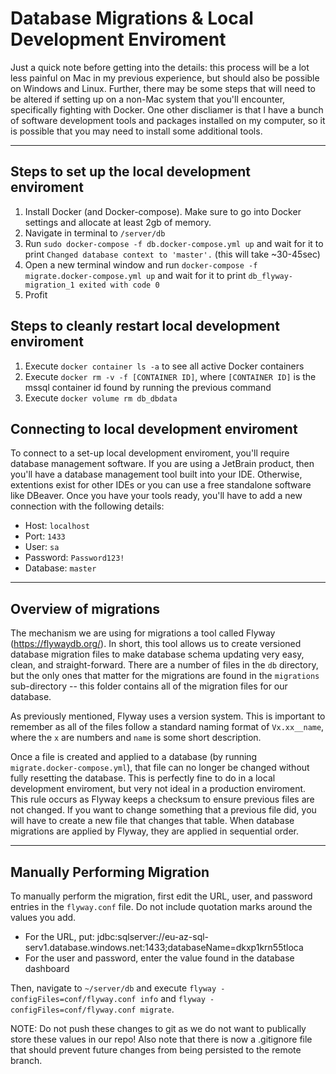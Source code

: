 # Database Migrations & Local Development Enviroment

Just a quick note before getting into the details: this process will be a lot less painful on Mac in my previous experience, but should also be possible on Windows and Linux. Further, there may be some steps that will need to be altered if setting up on a non-Mac system that you'll encounter, specifically fighting with Docker. One other discliamer is that I have a bunch of software development tools and packages installed on my computer, so it is possible that you may need to install some additional tools.

------

## Steps to set up the local development enviroment
1. Install Docker (and Docker-compose). Make sure to go into Docker settings and allocate at least 2gb of memory.
2. Navigate in terminal to `/server/db`
3. Run `sudo docker-compose -f db.docker-compose.yml up` and wait for it to print `Changed database context to 'master'.` (this will take ~30-45sec)
4. Open a new terminal window and run `docker-compose -f migrate.docker-compose.yml up` and wait for it to print `db_flyway-migration_1 exited with code 0`
5. Profit

## Steps to cleanly restart local development enviroment
1. Execute `docker container ls -a` to see all active Docker containers
2. Execute `docker rm -v -f [CONTAINER ID]`, where `[CONTAINER ID]` is the mssql container id found by running the previous command
3. Execute `docker volume rm db_dbdata`

## Connecting to local development enviroment
To connect to a set-up local development enviroment, you'll require database management software. If you are using a JetBrain product, then you'll have a database management tool built into your IDE. Otherwise, extentions exist for other IDEs or you can use a free standalone software like DBeaver. Once you have your tools ready, you'll have to add a new connection with the following details:
- Host: `localhost`
- Port: `1433`
- User: `sa`
- Password: `Password123!`
- Database: `master`

------

## Overview of migrations
The mechanism we are using for migrations a tool called Flyway (https://flywaydb.org/). In short, this tool allows us to create versioned database migration files to make database schema updating very easy, clean, and straight-forward. There are a number of files in the `db` directory, but the only ones that matter for the migrations are found in the `migrations` sub-directory -- this folder contains all of the migration files for our database.

As previously mentioned, Flyway uses a version system. This is important to remember as all of the files follow a standard naming format of `Vx.xx__name`, where the `x` are numbers and `name` is some short description. 

Once a file is created and applied to a database (by running `migrate.docker-compose.yml`), that file can no longer be changed without fully resetting the database. This is perfectly fine to do in a local development enviroment, but very not ideal in a production enviroment. This rule occurs as Flyway keeps a checksum to ensure previous files are not changed. If you want to change something that a previous file did, you will have to create a new file that changes that table. When database migrations are applied by Flyway, they are applied in sequential order.

------

## Manually Performing Migration
To manually perform the migration, first edit the URL, user, and password entries in the `flyway.conf` file. Do not include quotation marks around the values you add.
- For the URL, put: jdbc:sqlserver://eu-az-sql-serv1.database.windows.net:1433;databaseName=dkxp1krn55tloca
- For the user and password, enter the value found in the database dashboard

Then, navigate to `~/server/db` and execute `flyway -configFiles=conf/flyway.conf info` and `flyway -configFiles=conf/flyway.conf migrate`.

NOTE: Do not push these changes to git as we do not want to publically store these values in our repo! Also note that there is now a .gitignore file that should prevent future changes from being persisted to the remote branch.
